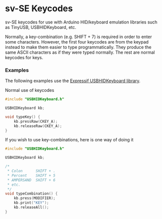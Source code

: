 # sv-SE Keycodes
sv-SE keycodes for use with Arduino HID/keyboard emulation libraries such as TinyUSB, USBHIDKeyboard, etc.

Normally, a key-combination (e.g. SHIFT + 7) is required in order to enter some characters. However, the first four keycodes are from the keypad instead to make them easier to type programmatically. They produce the same ASCII characters as if they were typed normally. The rest are normal keycodes for keys.

### Examples
The following examples use the [Expressif USBHIDKeyboard library](https://github.com/espressif/arduino-esp32/blob/master/libraries/USB/src/USBHIDKeyboard.h).

Normal use of keycodes

```C
#include "USBHIDKeyboard.h"

USBHIDKeyboard kb;

void typeKey() {
    kb.pressRaw(CKEY_A);
    kb.releaseRaw(CKEY_A);
}
```

If you wish to use key-combinations, here is one way of doing it

```C
#include "USBHIDKeyboard.h"

USBHIDKeyboard kb;

/*
 * Colon      SHIFT + .
 * Percent    SHIFT + 5
 * AMPERSAND  SHIFT + 6
 * etc.
 */
void typeCombination() {
    kb.press(MODIFIER);
    kb.print("KEY");
    kb.releaseAll();
}
```

